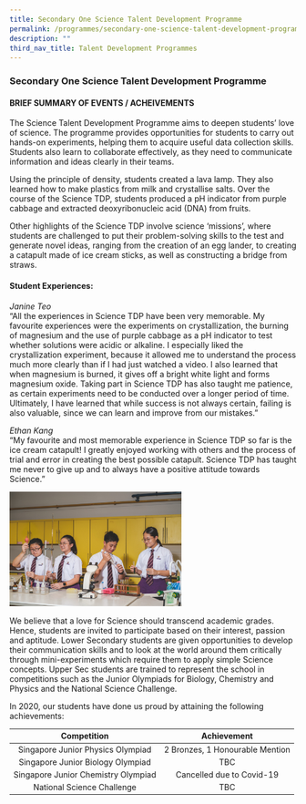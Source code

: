 ```yaml
---
title: Secondary One Science Talent Development Programme
permalink: /programmes/secondary-one-science-talent-development-programme/
description: ""
third_nav_title: Talent Development Programmes
---
```


### Secondary One Science Talent Development Programme

#### BRIEF SUMMARY OF EVENTS / ACHEIVEMENTS  

The Science Talent Development Programme aims to deepen students’ love of science. The programme provides opportunities for students to carry out hands-on experiments, helping them to acquire useful data collection skills. Students also learn to collaborate effectively, as they need to communicate information and ideas clearly in their teams.

  

Using the principle of density, students created a lava lamp. They also learned how to make plastics from milk and crystallise salts. Over the course of the Science TDP, students produced a pH indicator from purple cabbage and extracted deoxyribonucleic acid (DNA) from fruits. 

  

Other highlights of the Science TDP involve science ‘missions’, where students are challenged to put their problem-solving skills to the test and generate novel ideas, ranging from the creation of an egg lander, to creating a catapult made of ice cream sticks, as well as constructing a bridge from straws. 

#### Student Experiences:

 _Janine Teo_<br>
“All the experiences in Science TDP have been very memorable. My favourite experiences were the experiments on crystallization, the burning of magnesium and the use of purple cabbage as a pH indicator to test whether solutions were acidic or alkaline. I especially liked the crystallization experiment, because it allowed me to understand the process much more clearly than if I had just watched a video. I also learned that when magnesium is burned, it gives off a bright white light and forms magnesium oxide. Taking part in Science TDP has also taught me patience, as certain experiments need to be conducted over a longer period of time. Ultimately, I have learned that while success is not always certain, failing is also valuable, since we can learn and improve from our mistakes.”  

  

_Ethan Kang_<br>
“My favourite and most memorable experience in Science TDP so far is the ice cream catapult! I greatly enjoyed working with others and the process of trial and error in creating the best possible catapult. Science TDP has taught me never to give up and to always have a positive attitude towards Science.”

<img src="/images/cce8.png" style="width:60%">

We believe that a love for Science should transcend academic grades. Hence, students are invited to participate based on their interest, passion and aptitude. Lower Secondary students are given opportunities to develop their communication skills and to look at the world around them critically through mini-experiments which require them to apply simple Science concepts. Upper Sec students are trained to represent the school in competitions such as the Junior Olympiads for Biology, Chemistry and Physics and the National Science Challenge.  

  

In 2020, our students have done us proud by attaining the following achievements:

| Competition 	| Achievement 	|
|:---:	|:---:	|
| Singapore Junior Physics Olympiad 	| 2 Bronzes, 1 Honourable Mention 	|
| Singapore Junior Biology Olympiad 	| TBC 	|
|  Singapore Junior Chemistry Olympiad 	|  Cancelled due to Covid-19 	|
|  National Science Challenge 	|  TBC 	|